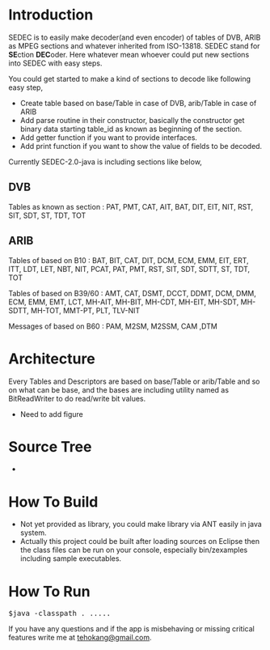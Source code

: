 
# Introduction
SEDEC is to easily make decoder(and even encoder) of tables of DVB, ARIB as MPEG sections and whatever inherited from ISO-13818. SEDEC stand for **SE**ction **DEC**oder. Here whatever mean whoever could put new sections into SEDEC with easy steps. 

You could get started to make a kind of sections to decode like following easy step, <br>
* Create table based on base/Table in case of DVB, arib/Table in case of ARIB <br>
* Add parse routine in their constructor, basically the constructor get binary data starting table_id as known as beginning of the section.<br>
* Add getter function if you want to provide interfaces. <br>
* Add print function if you want to show the value of fields to be decoded. <br>

Currently SEDEC-2.0-java is including sections like below,

## DVB 
Tables as known as section : PAT, PMT, CAT, AIT, BAT, DIT, EIT, NIT, RST, SIT, SDT, ST, TDT, TOT

## ARIB 
Tables of based on B10 : BAT, BIT, CAT, DIT, DCM, ECM, EMM, EIT, ERT, ITT, LDT, LET, NBT, NIT, PCAT, PAT, PMT, RST, SIT, SDT, SDTT, ST, TDT, TOT

Tables of based on B39/60 : AMT, CAT, DSMT, DCCT, DDMT, DCM, DMM, ECM, EMM, EMT, LCT, MH-AIT, MH-BIT, MH-CDT, MH-EIT, MH-SDT, MH-SDTT, MH-TOT, MMT-PT, PLT, TLV-NIT

Messages of based on B60 : PAM, M2SM, M2SSM, CAM ,DTM

# Architecture
Every Tables and Descriptors are based on base/Table or arib/Table and so on what can be base, and the bases are including utility named as BitReadWriter to do read/write bit values.

- Need to add figure

# Source Tree
-

# How To Build
- Not yet provided as library, you could make library via ANT easily in java system. <br>
- Actually this project could be built after loading sources on Eclipse then the class files can be run on your console, especially bin/zexamples including sample executables.


# How To Run
<pre>
$java -classpath . .....
</pre>


If you have any questions and if the app is misbehaving or missing critical features write me at [tehokang@gmail.com](mailto:tehokang@gmail.com).
